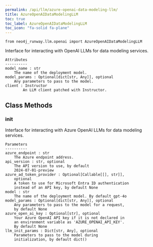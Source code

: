 ```yaml
---
permalink: /api/llm/azure-openai-data-modeling-llm/
title: AzureOpenAIDataModelingLLM
toc: true
toc_label: AzureOpenAIDataModelingLLM
toc_icon: "fa-solid fa-plane"
---
```


    from neo4j_runway.llm.openai import AzureOpenAIDataModelingLLM


 Interface for interacting with OpenAI LLMs for data
        modeling services.

    Attributes
    ----------
    model_name : str
        The name of the deployment model.
    model_params : Optional[dict[str, Any]], optional
        Any parameters to pass to the model.
    client : Instructor
            An LLM client patched with Instructor.



## Class Methods


### __init__
Interface for interacting with Azure OpenAI LLMs for
        data modeling services.

    Parameters
    ----------
    azure_endpoint : str
        The Azure endpoint address.
    api_version : str, optional
        The API version to use, by default
        2024-07-01-preview
    azure_ad_token_provider : Optional[Callable[[], str]],
        optional
        A token to use for Microsoft Entra ID authentication
        instead of an API key, by default None
    model : str
        The name of the deployment model. By default gpt-4o
    model_params : Optional[dict[str, Any]], optional
        Any parameters to pass to the model for a request,
        by default None
    azure_open_ai_key : Optional[str], optional
        Your Azure OpenAI API key if it is not declared in
        an environment variable as 'AZURE_OPENAI_API_KEY'.
        By default None
    llm_init_params : Dict[str, Any], optional
        Parameters to pass to the model during
        initialization, by default dict()
